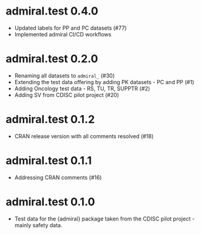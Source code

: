# admiral.test 0.4.0

 - Updated labels for PP and PC datasets (#77)
 - Implemented admiral CI/CD workflows

# admiral.test 0.2.0

- Renaming all datasets to `admiral_` (#30) 
- Extending the test data offering by adding PK datasets - PC and PP (#1) 
- Adding Oncology test data - RS, TU, TR, SUPPTR (#2)
- Adding SV from CDISC pilot project (#20)

# admiral.test 0.1.2

- CRAN release version with all comments resolved (#18)

# admiral.test 0.1.1

- Addressing CRAN comments (#16)

# admiral.test 0.1.0

- Test data for the {admiral} package taken from the CDISC pilot project - mainly safety data.
